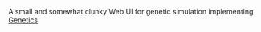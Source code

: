 A small and somewhat clunky Web UI for genetic simulation implementing [Genetics](https://github.com/ADifferentLuke/Genetics)
